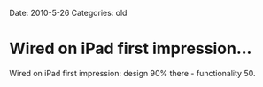 Date: 2010-5-26
Categories: old

# Wired on iPad first impression...

Wired on iPad first impression: design 90% there - functionality 50.
